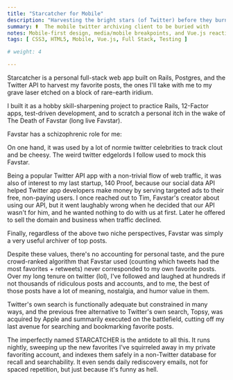 ```yaml
---
title: "Starcatcher for Mobile"
description: "Harvesting the bright stars (of Twitter) before they burn out forever"
summary: ⚰️  The mobile twitter archiving client to be buried with
notes: Mobile-first design, media/mobile breakpoints, and Vue.js reactivity
tags: [ CSS3, HTML5, Mobile, Vue.js, Full Stack, Testing ]

# weight: 4

---
```


Starcatcher is a personal full-stack web app built on Rails, Postgres,
and the Twitter API to harvest my favorite posts, the ones I'll take
with me to my grave laser etched on a block of rare-earth iridium.

I built it as a hobby skill-sharpening project to practice Rails,
12-Factor apps, test-driven development, and to scratch a personal itch
in the wake of The Death of Favstar (long live Favstar).

Favstar has a schizophrenic role for me:

On one hand, it was used by a lot of normie twitter celebrities to track
clout and be cheesy. The weird twitter edgelords I follow used to mock
this Favstar.

Being a popular Twitter API app with a non-trivial flow of web traffic,
it was also of interest to my last startup, 140 Proof, because our
social data API helped Twitter app developers make money by serving
targeted ads to their free, non-paying users. I once reached out to Tim,
Favstar's creator about using our API, but it went laughably wrong when
he decided that our API wasn't for him, and he wanted nothing to do with
us at first. Later he offered to sell the domain and business when
traffic declined.

Finally, regardless of the above two niche perspectives, Favstar was
simply a very useful archiver of top posts.

Despite these values, there's no accounting for personal taste, and the
pure crowd-ranked algorithm that Favstar used (counting which tweets had the
most favorites + retweets) never corresponded  to my own favorite posts.
Over my long tenure on twitter (lol), I've followed and laughed at
hundreds if not thousands of ridiculous posts and accounts, and to me,
the best of those posts have a lot of meaning, nostalgia, and humor
value in them.

Twitter's own search is functionally adequate but constrained in many
ways, and the previous free alternative to Twitter's own search, Topsy,
was acquired by Apple and summarily executed on the battlefield, cutting
off my last avenue for searching and bookmarking favorite posts.

The imperfectly named STARCATCHER is the antidote to all this. It runs
nightly, sweeping up the new favorites I've squirreled away in my
private favoriting account, and indexes them safely in a non-Twitter
database for recall and searchability. It even sends daily rediscovery
emails, not for spaced repetition, but just because it's funny as hell.
